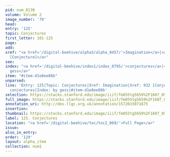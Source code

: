 ```yaml
---
pid: num_0130
volume: Volume 2
image_number: '79'
head: 
entry: '125'
topic: Conjectures
first_letter: 101-125
page: 
add: 
xref: "<a href='/digital-beehive/alpha3/alpha_0457/'>Imagination</a>|<a href='/digital-beehive/toc/toc2_174/'>932
  [Conjecture]</a>"
see: 
index: "<a href='/digital-beehive/index1/index_0795/'>conjectures</a>|<a href='/digital-beehive/index2/index_1603/'>by
  gess</a>"
item: "#item-d1e8ee86b"
unparsed: 
line: 'Entry: 125|Topic: Conjectures|Xref: Imagination|Xref: 932 [Conjecture]|Index:
  conjectures|Index: by gess|#item-d1e8ee86b'
selection: https://stacks.stanford.edu/image/iiif/fm855tg5659%2F1607_0546/261,2106,3101,564/full/0/default.jpg
full_image: https://stacks.stanford.edu/image/iiif/fm855tg5659%2F1607_0546/full/full/0/default.jpg
annotation_uri: http://dev.llgc.org.uk/annotation/1572015071875
insertion: 
thumbnail: https://stacks.stanford.edu/image/iiif/fm855tg5659%2F1607_0546/261,2106,600,180/250,/0/default.jpg
label: 125. Conjectures
location: "<a href='/digital-beehive/toc/toc2_069/'>Full Page</a>"
issue: 
also_in_entry: 
order: '129'
layout: alpha_item
collection: num1
---
```

